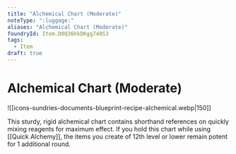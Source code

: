 ```yaml
---
title: "Alchemical Chart (Moderate)"
noteType: ":luggage:"
aliases: "Alchemical Chart (Moderate)"
foundryId: Item.D0Q36hkDKgg740S3
tags:
  - Item
draft: true
---
```


# Alchemical Chart (Moderate)
![[icons-sundries-documents-blueprint-recipe-alchemical.webp|150]]

This sturdy, rigid alchemical chart contains shorthand references on quickly mixing reagents for maximum effect. If you hold this chart while using [[Quick Alchemy]], the items you create of 12th level or lower remain potent for 1 additional round.
